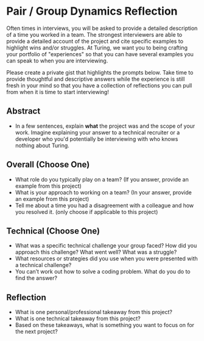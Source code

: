 # Pair / Group Dynamics Reflection

Often times in interviews, you will be asked to provide a detailed description of a time you worked in a team. The strongest interviewers are able to provide a detailed account of the project and cite specific examples to highlight wins and/or struggles. At Turing, we want you to being crafting your portfolio of "experiences" so that you can have several examples you can speak to when you are interviewing.

Please create a private gist that highlights the prompts below. Take time to provide thoughtful and descriptive answers while the experience is still fresh in your mind so that you have a collection of reflections you can pull from when it is time to start interviewing!

## Abstract

- In a few sentences, explain **what** the project was and the scope of your work. Imagine explaining your answer to a technical recruiter or a developer who you'd potentially be interviewing with who knows nothing about Turing.

## Overall (Choose One)

- What role do you typically play on a team? (If you answer, provide an example from this project)
- What is your approach to working on a team? (In your answer, provide an example from this project)
- Tell me about a time you had a disagreement with a colleague and how you resolved it. (only choose if applicable to this project)

## Technical (Choose One)

- What was a specific technical challenge your group faced? How did you approach this challenge? What went well? What was a struggle?
- What resources or strategies did you use when you were presented with a technical challenge?
- You can’t work out how to solve a coding problem. What do you do to find the answer?

## Reflection

- What is one personal/professional takeaway from this project?
- What is one technical takeaway from this project?
- Based on these takeaways, what is something you want to focus on for the next project?
